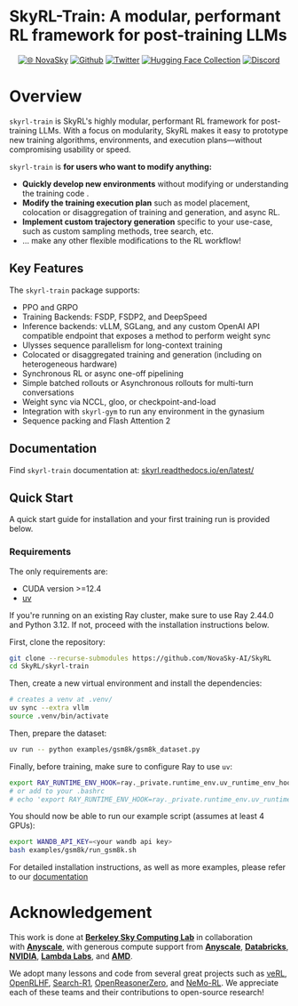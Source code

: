 # SkyRL-Train: A modular, performant RL framework for post-training LLMs
<div align="center">

[![🌐 NovaSky](https://img.shields.io/badge/-Visit%20Website-5865F2?style=for-the-badge)](https://novasky-ai.github.io/) [![Github](https://img.shields.io/badge/SkyRL-000000?style=for-the-badge&logo=github&logoColor=000&logoColor=white)](https://github.com/NovaSky-AI/SkyRL) [![Twitter](https://img.shields.io/badge/NovaSky-white?style=for-the-badge&logo=X&logoColor=000&color=000&labelColor=white)](https://x.com/NovaSkyAI) [![Hugging Face Collection](https://img.shields.io/badge/NovaSky-fcd022?style=for-the-badge&logo=huggingface&logoColor=000&labelColor)](https://huggingface.co/NovaSky-AI) [![Discord](https://img.shields.io/badge/NovaSky-5865F2?style=for-the-badge&logo=discord&logoColor=white)](https://discord.gg/RBAjeWSA)

</div>

# Overview

`skyrl-train` is SkyRL's highly modular, performant RL framework for post-training LLMs. With a focus on modularity, SkyRL makes it easy to prototype new training algorithms, environments, and execution plans—without compromising usability or speed. 

`skyrl-train` is **for users who want to modify anything:**

- **Quickly develop new environments** without modifying or understanding the training code .
- **Modify the training execution plan** such as model placement, colocation or disaggregation of training and generation, and async RL.
- **Implement custom trajectory generation** specific to your use-case, such as custom sampling methods, tree search, etc.
- … make any other flexible modifications to the RL workflow!


## Key Features
The `skyrl-train` package supports:
- PPO and GRPO
- Training Backends: FSDP, FSDP2, and DeepSpeed
- Inference backends: vLLM, SGLang, and any custom OpenAI API compatible endpoint that exposes a method to perform weight sync
- Ulysses sequence parallelism for long-context training
- Colocated or disaggregated training and generation (including on heterogeneous hardware)
- Synchronous RL or async one-off pipelining
- Simple batched rollouts or Asynchronous rollouts for multi-turn conversations
- Weight sync via NCCL, gloo, or checkpoint-and-load
- Integration with `skyrl-gym` to run any environment in the gynasium
- Sequence packing and Flash Attention 2

## Documentation

Find `skyrl-train` documentation at: [skyrl.readthedocs.io/en/latest/](https://skyrl.readthedocs.io/en/latest/)

## Quick Start

A quick start guide for installation and your first training run is provided below.

### Requirements

The only requirements are:

- CUDA version >=12.4
- [uv](https://docs.astral.sh/uv/)

If you're running on an existing Ray cluster, make sure to use Ray 2.44.0 and Python 3.12. If not, proceed with the installation instructions below.


First, clone the repository:

```bash
git clone --recurse-submodules https://github.com/NovaSky-AI/SkyRL
cd SkyRL/skyrl-train
```

Then, create a new virtual environment and install the dependencies:

```bash
# creates a venv at .venv/
uv sync --extra vllm 
source .venv/bin/activate
```

Then, prepare the dataset:

```bash
uv run -- python examples/gsm8k/gsm8k_dataset.py
```

Finally, before training, make sure to configure Ray to use `uv`:

```bash
export RAY_RUNTIME_ENV_HOOK=ray._private.runtime_env.uv_runtime_env_hook.hook
# or add to your .bashrc
# echo 'export RAY_RUNTIME_ENV_HOOK=ray._private.runtime_env.uv_runtime_env_hook.hook' >> ~/.bashrc
```

You should now be able to run our example script (assumes at least 4 GPUs):

```bash
export WANDB_API_KEY=<your wandb api key>
bash examples/gsm8k/run_gsm8k.sh
```

For detailed installation instructions, as well as more examples, please refer to our [documentation](https://skyrl.readthedocs.io/en/latest/)

# Acknowledgement

This work is done at [**Berkeley Sky Computing Lab**](https://sky.cs.berkeley.edu/) in collaboration with [**Anyscale**](https://www.anyscale.com/), with generous compute support from [**Anyscale**](https://www.anyscale.com/), [**Databricks**](https://www.databricks.com/), [**NVIDIA**](https://developer.nvidia.com/brev), [**Lambda Labs**](https://lambdalabs.com/service/gpu-cloud?srsltid=AfmBOop5FnmEFTkavVtdZDsLWvHWNg6peXtat-OXJ9MW5GMNsk756PE5), and [**AMD**](https://www.amd.com/en.html).

We adopt many lessons and code from several great projects such as [veRL](https://github.com/volcengine/verl), [OpenRLHF](https://github.com/OpenRLHF/OpenRLHF), [Search-R1](https://github.com/PeterGriffinJin/Search-R1), [OpenReasonerZero](https://github.com/Open-Reasoner-Zero/Open-Reasoner-Zero), and [NeMo-RL](https://github.com/NVIDIA-NeMo/RL). We appreciate each of these teams and their contributions to open-source research!


